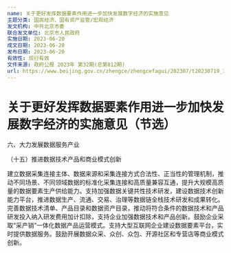 ```yaml
---
name: 关于更好发挥数据要素作用进一步加快发展数字经济的实施意见
主题分类: 国民经济、国有资产监管/宏观经济
发文机构: 中共北京市委
联合发文单位: 北京市人民政府
实施日期: 2023-06-20
成文日期: 2023-06-20
发布日期: 2023-06-20
有效性: 现行有效
文件来源: 政府公报 2023年 第32期(总第812期)
url: https://www.beijing.gov.cn/zhengce/zhengcefagui/202307/t20230719_3165748.html
---
```


# 关于更好发挥数据要素作用进一步加快发展数字经济的实施意见（节选）

六、大力发展数据服务产业

（十五）推进数据技术产品和商业模式创新

建立数据采集连接主体、数据来源和采集连接方式合法性、正当性的管理机制，推动不同场景、不同领域数据的标准化采集连接和高质量兼容互通，提升大规模高质量的数据要素生产供给能力。支持加强数据关键共性技术研发，建设数据技术创新能力平台，推进数据生产、流通、交易、治理等数据链全栈技术研发和成果转化。完善数据技术清单、产品目录和数据资产目录，推动将符合条件的数据技术和产品研发投入纳入研发费用加计扣除，支持企业加强数据技术和产品创新。鼓励企业采取“采产销”一体化数据产品运营模式。支持大型互联网企业建设数据要素平台，实时提供数据服务。鼓励开展数据众采、众创、众包、开源社区和专营店等商业模式创新。
